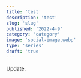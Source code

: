 ```yaml
---
title: 'test'
description: 'test'
slug: 'slug'
published: '2022-4-9'
category: 'category'
image: 'social-image.webp'
type: 'series'
draft: 'true'
---
```


Update.